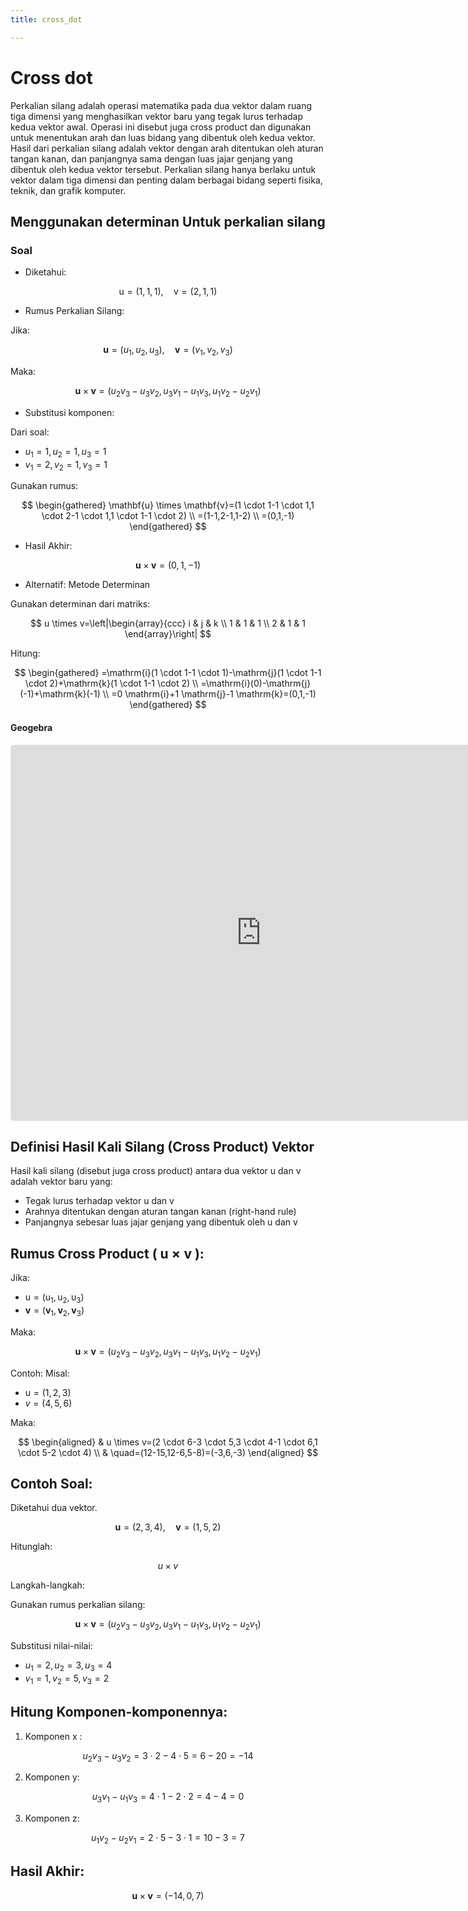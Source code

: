 ```yaml
---
title: cross_dot

---
```


# Cross dot 

Perkalian silang adalah operasi matematika pada dua vektor dalam ruang tiga dimensi yang menghasilkan vektor baru yang tegak lurus terhadap kedua vektor awal. Operasi ini disebut juga cross product dan digunakan untuk menentukan arah dan luas bidang yang dibentuk oleh kedua vektor. Hasil dari perkalian silang adalah vektor dengan arah ditentukan oleh aturan tangan kanan, dan panjangnya sama dengan luas jajar genjang yang dibentuk oleh kedua vektor tersebut. Perkalian silang hanya berlaku untuk vektor dalam tiga dimensi dan penting dalam berbagai bidang seperti fisika, teknik, dan grafik komputer.
## Menggunakan determinan Untuk perkalian silang 


### Soal
- Diketahui:

$$
\mathrm{u}=(1,1,1), \quad \mathrm{v}=(2,1,1)
$$

- Rumus Perkalian Silang:

Jika:

$$
\mathbf{u}=\left(u_1, u_2, u_3\right), \quad \mathbf{v}=\left(v_1, v_2, v_3\right)
$$

Maka:

$$
\mathbf{u} \times \mathbf{v}=\left(u_2 v_3-u_3 v_2, u_3 v_1-u_1 v_3, u_1 v_2-u_2 v_1\right)
$$

- Substitusi komponen:

Dari soal:

- $u_1=1, u_2=1, u_3=1$
- $v_1=2, v_2=1, v_3=1$

Gunakan rumus:

$$
\begin{gathered}
\mathbf{u} \times \mathbf{v}=(1 \cdot 1-1 \cdot 1,1 \cdot 2-1 \cdot 1,1 \cdot 1-1 \cdot 2) \\
=(1-1,2-1,1-2) \\
=(0,1,-1)
\end{gathered}
$$

- Hasil Akhir:

$$
\mathbf{u} \times \mathbf{v}=(0,1,-1)
$$

- Alternatif: Metode Determinan

Gunakan determinan dari matriks:

$$
u \times v=\left|\begin{array}{ccc}
i & j & k \\
1 & 1 & 1 \\
2 & 1 & 1
\end{array}\right|
$$

Hitung:

$$
\begin{gathered}
=\mathrm{i}(1 \cdot 1-1 \cdot 1)-\mathrm{j}(1 \cdot 1-1 \cdot 2)+\mathrm{k}(1 \cdot 1-1 \cdot 2) \\
=\mathrm{i}(0)-\mathrm{j}(-1)+\mathrm{k}(-1) \\
=0 \mathrm{i}+1 \mathrm{j}-1 \mathrm{k}=(0,1,-1)
\end{gathered}
$$

#### Geogebra

<iframe src="https://www.geogebra.org/classic/z7zcmumn?embed" width="800" height="600" allowfullscreen style="border: 1px solid #e4e4e4;border-radius: 4px;" frameborder="0"></iframe>


## Definisi Hasil Kali Silang (Cross Product) Vektor
Hasil kali silang (disebut juga cross product) antara dua vektor u dan v adalah vektor baru yang:
- Tegak lurus terhadap vektor u dan v
- Arahnya ditentukan dengan aturan tangan kanan (right-hand rule)
- Panjangnya sebesar luas jajar genjang yang dibentuk oleh u dan v

## Rumus Cross Product ( $\mathbf{u} \times \mathbf{v}$ ):
Jika:

- $\mathrm{u}=\left(\mathrm{u}_1, \mathrm{u}_2, \mathrm{u}_3\right)$
- $\mathbf{v}=\left(\mathbf{v}_1, \mathbf{v}_2, \mathbf{v}_3\right)$

Maka:

$$
\mathbf{u} \times \mathbf{v}=\left(u_2 v_3-u_3 v_2, u_3 v_1-u_1 v_3, u_1 v_2-u_2 v_1\right)
$$

Contoh:
Misal:

- $\mathrm{u}=(1,2,3)$
- $v=(4,5,6)$

Maka:

$$
\begin{aligned}
& u \times v=(2 \cdot 6-3 \cdot 5,3 \cdot 4-1 \cdot 6,1 \cdot 5-2 \cdot 4) \\
& \quad=(12-15,12-6,5-8)=(-3,6,-3)
\end{aligned}
$$

## Contoh Soal:
Diketahui dua vektor.

$$
\mathbf{u}=(2,3,4), \quad \mathbf{v}=(1,5,2)
$$

Hitunglah:

$$
u \times v
$$

Langkah-langkah:

Gunakan rumus perkalian silang:

$$
\mathbf{u} \times \mathbf{v}=\left(u_2 v_3-u_3 v_2, u_3 v_1-u_1 v_3, u_1 v_2-u_2 v_1\right)
$$

Substitusi nilai-nilai:
- $u_1=2, u_2=3, u_3=4$
- $v_1=1, v_2=5, v_3=2$

## Hitung Komponen-komponennya:
1. Komponen x : 

$$
u_2 v_3-u_3 v_2=3 \cdot 2-4 \cdot 5=6-20=-14
$$

2. Komponen y: 

$$
u_3 v_1-u_1 v_3=4 \cdot 1-2 \cdot 2=4-4=0
$$

3. Komponen z:

$$
u_1 v_2-u_2 v_1=2 \cdot 5-3 \cdot 1=10-3=7
$$

## Hasil Akhir:
$$
\mathbf{u} \times \mathbf{v}=(-14,0,7)
$$